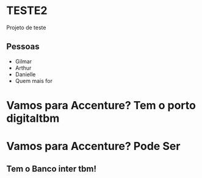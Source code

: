 # TESTE2
Projeto de teste


## Pessoas

* Gilmar
* Arthur
* Danielle
* Quem mais for


# Vamos para Accenture? Tem o porto digitaltbm

# Vamos para Accenture? Pode Ser 


## Tem o Banco inter tbm!

